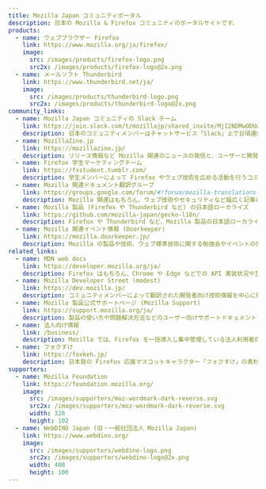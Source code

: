 ```yaml
---
title: Mozilla Japan コミュニティポータル
description: 日本の Mozilla & Firefox コミュニティのポータルサイトです。
products:
  - name: ウェブブラウザー Firefox
    link: https://www.mozilla.org/ja/firefox/
    image:
      src: /images/products/firefox-logo.png
      src2x: /images/products/firefox-logo@2x.png
  - name: メールソフト Thunderbird
    link: https://www.thunderbird.net/ja/
    image:
      src: /images/products/thunderbird-logo.png
      src2x: /images/products/thunderbird-logo@2x.png
community_links:
  - name: Mozilla Japan コミュニティの Slack チーム
    link: https://join.slack.com/t/mozillajp/shared_invite/MjI2NDMwODUwNzY5LTE1MDI4MjEyMjktYjE2MThlMmM4OA
    description: 日本のコミュニティメンバーはチャットサービス「Slack」上で日頃連絡を取り合っています。翻訳や開発などで Mozilla に貢献してみたいという人は、この招待リンクから気軽に参加してください！ (ユーザーサポートは行っていません)
  - name: MozillaZine.jp
    link: https://mozillazine.jp/
    description: リリース情報など Mozilla 関連のニュースの発信と、ユーザーと開発者向けの相互サポートフォーラムを運営しています
  - name: Firefox 学生マーケティングチーム
    link: https://fxstudent.tumblr.com/
    description: 学生メンバーによって Firefox やウェブ技術を広める活動を行うコミュニティ
  - name: Mozilla 関連ドキュメント翻訳グループ
    link: https://groups.google.com/forum/#!forum/mozilla-translations-ja
    description: Mozilla 関連はもちろん、ウェブ技術やセキュリティなど幅広く記事の翻訳を募集しています
  - name: Mozilla 製品 (Firefox や Thunderbird など) の日本語ローカライズ
    link: https://github.com/mozilla-japan/gecko-l10n/
    description: Firefox や Thunderbird など、Mozilla 製品の日本語ローカライズを有志で行っています
  - name: Mozilla 関連イベント情報 (Doorkeeper)
    link: https://mozilla.doorkeeper.jp/
    description: Mozilla の製品や技術、ウェブ標準技術に関する勉強会やイベントの告知
related_links:
  - name: MDN web docs
    link: https://developer.mozilla.org/ja/
    description: Firefox はもちろん、Chrome や Edge などでの API 実装状況や互換性対応なども含めて広く開発情報を発信しています
  - name: Mozilla Developer Street (modest)
    link: https://dev.mozilla.jp/
    description: コミュニティメンバーによって翻訳された開発者向け技術情報を中心に掲載しています
  - name: Mozilla 製品公式サポートページ (Mozilla Support)
    link: https://support.mozilla.org/ja/
    description: 製品の使い方や問題解決方法などのユーザー向けサポートドキュメントサイト (有志のコミュニティメンバーにより、サポート情報の日本語化作業も行われています)
  - name: 法人向け情報
    link: /business/
    description: Mozilla では、Firefox を一括導入し集中管理している法人利用者向けに、サポート期間を約 1 年とした延長サポート版を提供しています。システム管理者向けの情報やサポートサービスを提供する企業についてもご紹介しています
  - name: フォクすけ
    link: https://foxkeh.jp/
    description: 日本発の Firefox 応援マスコットキャラクター「フォクすけ」の素材など
supporters:
  - name: Mozilla Foundation
    link: https://foundation.mozilla.org/
    image:
      src: /images/supporters/moz-wordmark-dark-reverse.svg
      src2x: /images/supporters/moz-wordmark-dark-reverse.svg
      width: 320
      height: 102
  - name: WebDINO Japan (旧・一般社団法人 Mozilla Japan)
    link: https://www.webdino.org/
    image:
      src: /images/supporters/webdino-logo.png
      src2x: /images/supporters/webdino-logo@2x.png
      width: 400
      height: 100
---
```

